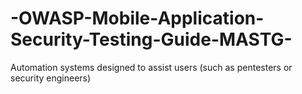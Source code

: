 # -OWASP-Mobile-Application-Security-Testing-Guide-MASTG-
 Automation systems designed to assist users (such as pentesters or security engineers)
